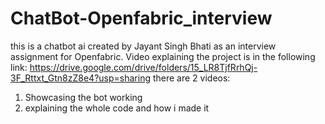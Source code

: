 # ChatBot-Openfabric_interview
this is a chatbot ai created by Jayant Singh Bhati as an interview assignment for Openfabric.
Video explaining the project is in the following link:
https://drive.google.com/drive/folders/15_LR8TjfRrhQj-3F_Rttxt_Gtn8zZ8e4?usp=sharing
there are 2 videos:
1. Showcasing the bot working
2. explaining the whole code and how i made it

